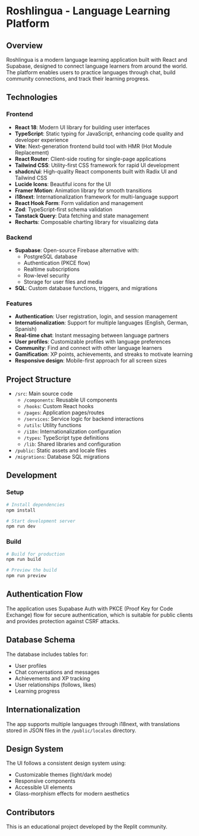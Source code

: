 
# Roshlingua - Language Learning Platform

## Overview

Roshlingua is a modern language learning application built with React and Supabase, designed to connect language learners from around the world. The platform enables users to practice languages through chat, build community connections, and track their learning progress.

## Technologies

### Frontend
- **React 18**: Modern UI library for building user interfaces
- **TypeScript**: Static typing for JavaScript, enhancing code quality and developer experience
- **Vite**: Next-generation frontend build tool with HMR (Hot Module Replacement)
- **React Router**: Client-side routing for single-page applications
- **Tailwind CSS**: Utility-first CSS framework for rapid UI development
- **shadcn/ui**: High-quality React components built with Radix UI and Tailwind CSS
- **Lucide Icons**: Beautiful icons for the UI
- **Framer Motion**: Animation library for smooth transitions
- **i18next**: Internationalization framework for multi-language support
- **React Hook Form**: Form validation and management
- **Zod**: TypeScript-first schema validation
- **Tanstack Query**: Data fetching and state management
- **Recharts**: Composable charting library for visualizing data

### Backend
- **Supabase**: Open-source Firebase alternative with:
  - PostgreSQL database
  - Authentication (PKCE flow)
  - Realtime subscriptions
  - Row-level security
  - Storage for user files and media
- **SQL**: Custom database functions, triggers, and migrations

### Features
- **Authentication**: User registration, login, and session management
- **Internationalization**: Support for multiple languages (English, German, Spanish)
- **Real-time chat**: Instant messaging between language partners
- **User profiles**: Customizable profiles with language preferences
- **Community**: Find and connect with other language learners
- **Gamification**: XP points, achievements, and streaks to motivate learning
- **Responsive design**: Mobile-first approach for all screen sizes

## Project Structure

- `/src`: Main source code
  - `/components`: Reusable UI components
  - `/hooks`: Custom React hooks
  - `/pages`: Application pages/routes
  - `/services`: Service logic for backend interactions
  - `/utils`: Utility functions
  - `/i18n`: Internationalization configuration
  - `/types`: TypeScript type definitions
  - `/lib`: Shared libraries and configuration
- `/public`: Static assets and locale files
- `/migrations`: Database SQL migrations

## Development

### Setup
```bash
# Install dependencies
npm install

# Start development server
npm run dev
```

### Build
```bash
# Build for production
npm run build

# Preview the build
npm run preview
```

## Authentication Flow

The application uses Supabase Auth with PKCE (Proof Key for Code Exchange) flow for secure authentication, which is suitable for public clients and provides protection against CSRF attacks.

## Database Schema

The database includes tables for:
- User profiles
- Chat conversations and messages
- Achievements and XP tracking
- User relationships (follows, likes)
- Learning progress

## Internationalization

The app supports multiple languages through i18next, with translations stored in JSON files in the `/public/locales` directory.

## Design System

The UI follows a consistent design system using:
- Customizable themes (light/dark mode)
- Responsive components
- Accessible UI elements
- Glass-morphism effects for modern aesthetics

## Contributors

This is an educational project developed by the Replit community.

